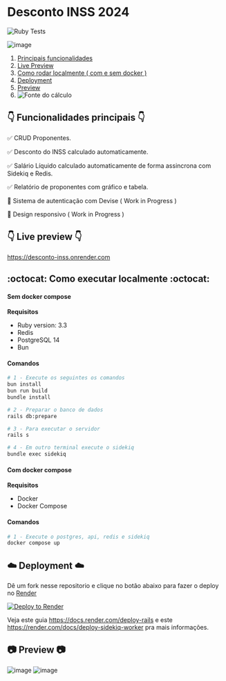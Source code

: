 # Desconto INSS 2024

![Ruby Tests](https://github.com/parkournick3/desconto-inss/actions/workflows/ruby.yml/badge.svg)

![image](https://github.com/parkournick3/desconto-inss/assets/131922314/4898f49a-f121-4716-bb9c-1455a5f6d2de)

1. [Principais funcionalidades](https://github.com/parkournick3/desconto-inss?tab=readme-ov-file#point_down-funcionalidades-principais-point_down)
2. [Live Preview](https://github.com/parkournick3/desconto-inss?tab=readme-ov-file#point_down-live-preview-point_down)
3. [Como rodar localmente ( com e sem docker )](https://github.com/parkournick3/desconto-inss?tab=readme-ov-file#octocat-como-executar-localmente-octocat)
4. [Deployment](https://github.com/parkournick3/desconto-inss?tab=readme-ov-file#cloud-deployment-cloud)
5. [Preview](https://github.com/parkournick3/desconto-inss?tab=readme-ov-file#camera-preview-camera)
6. ![Fonte do cálculo](https://www.gov.br/inss/pt-br/assuntos/confira-as-aliquotas-de-contribuicao-ao-inss-com-o-aumento-do-salario-minimo)

## :point_down: Funcionalidades principais :point_down:

:white_check_mark: CRUD Proponentes.

:white_check_mark: Desconto do INSS calculado automaticamente.

:white_check_mark: Salário Líquido calculado automaticamente de forma assincrona com Sidekiq e Redis.

:white_check_mark: Relatório de proponentes com gráfico e tabela.

:black_square_button: Sistema de autenticação com Devise ( Work in Progress )

:black_square_button: Design responsivo ( Work in Progress )

## :point_down: Live preview :point_down:

https://desconto-inss.onrender.com

## :octocat: Como executar localmente :octocat:

#### Sem docker compose

**Requisitos**

- Ruby version: 3.3
- Redis
- PostgreSQL 14
- Bun

#### Comandos

```bash
# 1 - Execute os seguintes os comandos
bun install
bun run build
bundle install

# 2 - Preparar o banco de dados
rails db:prepare

# 3 - Para executar o servidor
rails s

# 4 - Em outro terminal execute o sidekiq
bundle exec sidekiq
```

#### Com docker compose

**Requisitos**

- Docker
- Docker Compose

#### Comandos

```bash
# 1 - Execute o postgres, api, redis e sidekiq
docker compose up
```

## :cloud: Deployment :cloud:

Dê um fork nesse repositorio e clique no botão abaixo para fazer o deploy no [Render](https://render.com/)

[![Deploy to Render](https://render.com/images/deploy-to-render-button.svg)](https://render.com/deploy)

Veja este guia https://docs.render.com/deploy-rails e este https://render.com/docs/deploy-sidekiq-worker pra mais informações.

## :camera: Preview :camera:

![image](https://github.com/parkournick3/desconto-inss/assets/131922314/15fdfdce-97bb-4b01-b392-dd1d509d3050)
![image](https://github.com/parkournick3/desconto-inss/assets/131922314/89f89d34-431f-48e0-af20-8dc497051d01)
